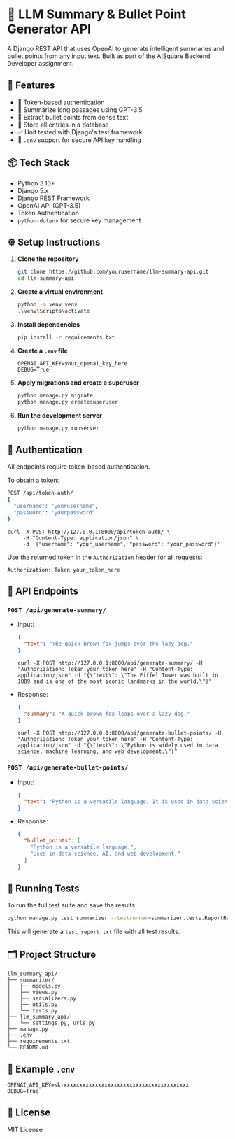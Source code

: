 # 🧠 LLM Summary & Bullet Point Generator API

A Django REST API that uses OpenAI to generate intelligent summaries and bullet points from any input text. Built as part of the AISquare Backend Developer assignment.

## 🚀 Features

- 🔐 Token-based authentication
- 📝 Summarize long passages using GPT-3.5
- 📌 Extract bullet points from dense text
- 💾 Store all entries in a database
- ✅ Unit tested with Django's test framework
- 📄 `.env` support for secure API key handling

## 📦 Tech Stack

- Python 3.10+
- Django 5.x
- Django REST Framework
- OpenAI API (GPT-3.5)
- Token Authentication
- `python-dotenv` for secure key management

## ⚙️ Setup Instructions

1. **Clone the repository**
   ```bash
   git clone https://github.com/yourusername/llm-summary-api.git
   cd llm-summary-api
   ```

2. **Create a virtual environment**
   ```bash
   python -m venv venv
   .\venv\Scripts\activate
   ```

3. **Install dependencies**
   ```bash
   pip install -r requirements.txt
   ```

4. **Create a `.env` file**
   ```
   OPENAI_API_KEY=your_openai_key_here
   DEBUG=True
   ```

5. **Apply migrations and create a superuser**
   ```bash
   python manage.py migrate
   python manage.py createsuperuser
   ```

6. **Run the development server**
   ```bash
   python manage.py runserver
   ```

## 🔐 Authentication

All endpoints require token-based authentication.

To obtain a token:
```bash
POST /api/token-auth/
{
  "username": "yourusername",
  "password": "yourpassword"
}
```
```
curl -X POST http://127.0.0.1:8000/api/token-auth/ \
     -H "Content-Type: application/json" \
     -d '{"username": "your_username", "password": "your_password"}'

```

Use the returned token in the `Authorization` header for all requests:
```
Authorization: Token your_token_here
```

## 📡 API Endpoints

### `POST /api/generate-summary/`

- Input:
  ```json
  {
    "text": "The quick brown fox jumps over the lazy dog."
  }
  ```

  ```
  curl -X POST http://127.0.0.1:8000/api/generate-summary/ -H "Authorization: Token your_token_here" -H "Content-Type: application/json" -d "{\"text\": \"The Eiffel Tower was built in 1889 and is one of the most iconic landmarks in the world.\"}"
  ```



- Response:
  ```json
  {
    "summary": "A quick brown fox leaps over a lazy dog."
  }
  ```

  ```
  curl -X POST http://127.0.0.1:8000/api/generate-bullet-points/ -H "Authorization: Token your_token_here" -H "Content-Type: application/json" -d "{\"text\": \"Python is widely used in data science, machine learning, and web development.\"}"

  ```

### `POST /api/generate-bullet-points/`

- Input:
  ```json
  {
    "text": "Python is a versatile language. It is used in data science, AI, and web development."
  }
  ```

- Response:
  ```json
  {
    "bullet_points": [
      "Python is a versatile language.",
      "Used in data science, AI, and web development."
    ]
  }
  ```

## 🧪 Running Tests

To run the full test suite and save the results:

```bash
python manage.py test summarizer --testrunner=summarizer.tests.ReportRunner
```

This will generate a `test_report.txt` file with all test results.

## 🗂️ Project Structure

```
llm_summary_api/
├── summarizer/
│   ├── models.py
│   ├── views.py
│   ├── serializers.py
│   ├── utils.py
│   └── tests.py
├── llm_summary_api/
│   └── settings.py, urls.py
├── manage.py
├── .env
├── requirements.txt
└── README.md
```

## 🧠 Example `.env`

```
OPENAI_API_KEY=sk-xxxxxxxxxxxxxxxxxxxxxxxxxxxxxxxxxxxxxxxx
DEBUG=True
```

## 📄 License

MIT License

